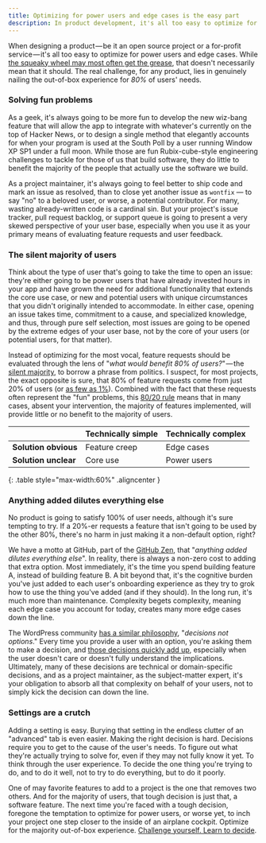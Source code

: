 ```yaml
---
title: Optimizing for power users and edge cases is the easy part
description: In product development, it's all too easy to optimize for power users and edge cases. The real challenge lies in nailing the out-of-box experience for 80% of users' needs.
---
```


When designing a product — be it an open source project or a for-profit service — it's all too easy to optimize for power users and edge cases. While [the squeaky wheel may most often get the grease](https://en.wikipedia.org/wiki/The_squeaky_wheel_gets_the_grease), that doesn't necessarily mean that it should. The real challenge, for any product, lies in genuinely nailing the out-of-box experience for *80%* of users' needs.

### Solving fun problems

As a geek, it's always going to be more fun to develop the new wiz-bang feature that will allow the app to integrate with whatever's currently on the top of Hacker News, or to design a single method that elegantly accounts for when your program is used at the South Poll by a user running Window XP SP1 under a full moon. While those are fun Rubix-cube-style engineering challenges to tackle for those of us that build software, they do little to benefit the majority of the people that actually use the software we build.

As a project maintainer, it's always going to feel better to ship code and mark an issue as resolved, than to close yet another issue as `wontfix` — to say "no" to a beloved user, or worse, a potential contributor. For many, wasting already-written code is a cardinal sin. But your project's issue tracker, pull request backlog, or support queue is going to present a very skewed perspective of your user base, especially when you use it as your primary means of evaluating feature requests and user feedback.

### The silent majority of users

Think about the type of user that's going to take the time to open an issue: they're either going to be power users that have already invested hours in your app and have grown the need for additional functionality that extends the core use case, or new and potential users with unique circumstances that you didn't originally intended to accommodate. In either case, opening an issue takes time, commitment to a cause, and specialized knowledge, and thus, through pure self selection, most issues are going to be opened by the extreme edges of your user base, not by the core of your users (or potential users, for that matter).

Instead of optimizing for the most vocal, feature requests should be evaluated through the lens of "*what would benefit 80% of users?*" — the [silent majority](https://en.wikipedia.org/wiki/Silent_majority), to borrow a phrase from politics. I suspect, for most projects, the exact opposite is sure, that 80% of feature requests come from just 20% of users (or [as few as 1%](https://en.wikipedia.org/wiki/1%25_rule_(Internet_culture))). Combined with the fact that these requests often represent the "fun" problems, this [80/20 rule](https://en.wikipedia.org/wiki/Pareto_principle) means that in many cases, absent your intervention, the majority of features implemented, will provide little or no benefit to the majority of users.

| &nbsp;               | Technically simple | Technically complex |
|:---------------------|:-------------------|:--------------------|
| **Solution obvious** | Feature creep      | Edge cases          |
| **Solution unclear** | Core use           | Power users         |
{: .table style="max-width:60%" .aligncenter }

### Anything added dilutes everything else

No product is going to satisfy 100% of user needs, although it's sure tempting to try. If a 20%-er requests a feature that isn't going to be used by the other 80%, there's no harm in just making it a non-default option, right?

We have a motto at GitHub, part of the [GitHub Zen](http://ben.balter.com/2015/08/12/the-zen-of-github/), that "*anything added dilutes everything else*". In reality, there is always a non-zero cost to adding that extra option. Most immediately, it's the time you spend building feature A, instead of building feature B. A bit beyond that, it's the cognitive burden you've just added to each user's onboarding experience as they try to grok how to use the thing you've added (and if they should). In the long run, it's much more than maintenance. Complexity begets complexity, meaning each edge case you account for today, creates many more edge cases down the line.

The WordPress community [has a similar philosophy](https://wordpress.org/about/philosophy/), "*decisions not options*." Every time you provide a user with an option, you're asking them to make a decision, and [those decisions quickly add up](https://en.wikipedia.org/wiki/Analysis_paralysis), especially when the user doesn't care or doesn't fully understand the implications. Ultimately, many of these decisions are technical or domain-specific decisions, and as a project maintainer, as the subject-matter expert, it's your obligation to absorb all that complexity on behalf of your users, not to simply kick the decision can down the line.

### Settings are a crutch

Adding a setting is easy. Burying that setting in the endless clutter of an "advanced" tab is even easier. Making the right decision is hard. Decisions require you to get to the cause of the user's needs. To figure out what they're actually trying to solve for, even if they may not fully know it yet. To think through the user experience. To decide the one thing you're trying to do, and to do it well, not to try to do everything, but to do it poorly.

One of may favorite features to add to a project is the one that removes two others. And for the majority of users, that tough decision is just that, a software feature. The next time you're faced with a tough decision, foregone the temptation to optimize for power users, or worse yet, to inch your project one step closer to the inside of an airplane cockpit. Optimize for the majority out-of-box experience. [Challenge yourself. Learn to decide](https://nacin.com/2011/12/18/in-open-source-learn-to-decide/).
